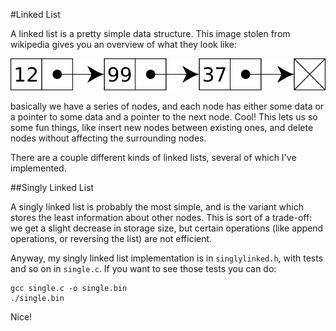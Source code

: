 #Linked List

A linked list is a pretty simple data structure. This image stolen from
wikipedia gives you an overview of what they look like:

![](images/singly_linked_list.svg)

basically we have a series of nodes, and each node has either some data or
a pointer to some data and a pointer to the next node. Cool! This lets us so
some fun things, like insert new nodes between existing ones, and delete nodes
without affecting the surrounding nodes.

There are a couple different kinds of linked lists, several of which I've
implemented.

##Singly Linked List

A singly linked list is probably the most simple, and is the variant which
stores the least information about other nodes. This is sort of a trade-off: we
get a slight decrease in storage size, but certain operations (like append
operations, or reversing the list) are not efficient.

Anyway, my singly linked list implementation is in `singlylinked.h`, with tests
and so on in `single.c`. If you want to see those tests you can do:

    gcc single.c -o single.bin
    ./single.bin

Nice! 


